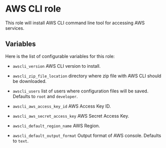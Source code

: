 AWS CLI role
===========

This role will install AWS CLI command line tool for accessing AWS services.

Variables
---------
Here is the list of configurable variables for this role:

 - `awscli_version` AWS CLI version to install.

 - `awscli_zip_file_location` directory where zip file with AWS CLI should be downloaded.
 
 - `awscli_users` list of users where configuration files will be saved. Defaults to `root` and `developer`.
 
 - `awscli_aws_access_key_id` AWS Access Key ID.
  
 - `awscli_aws_secret_access_key` AWS Secret Access Key.
 
 - `awscli_default_region_name` AWS Region.
 
 - `awscli_default_output_format` Output format of AWS console. Defaults to `text`.
